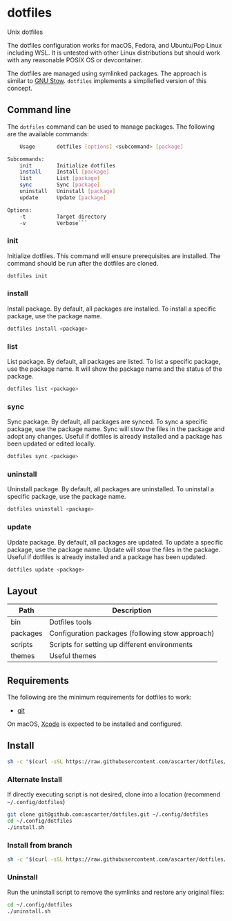 # dotfiles
Unix dotfiles

The dotfiles configuration works for macOS, Fedora, and Ubuntu/Pop Linux including WSL.
It is untested with other Linux distributions but should work with any reasonable POSIX OS or devcontainer.

The dotfiles are managed using symlinked packages. The approach is similar to [GNU Stow](https://www.gnu.org/software/stow/). `dotfiles` implements a simpliefied version of this concept.

## Command line

The `dotfiles` command can be used to manage packages. The following are the available commands:

```sh
    Usage     	dotfiles [options] <subcommand> [package]

Subcommands:
    init      	Initialize dotfiles
    install   	Install [package]
    list      	List [package]
    sync      	Sync [package]
    uninstall 	Uninstall [package]
    update    	Update [package]

Options:
    -t        	Target directory
    -v        	Verbose```
```

### init

Initialize dotfiles. This command will ensure prerequisites are installed. The command should be run after the dotfiles are cloned.

```sh
dotfiles init
```

### install

Install package. By default, all packages are installed. To install a specific package, use the package name.

```sh
dotfiles install <package>
```

### list

List package. By default, all packages are listed. To list a specific package, use the package name. It will show the package name and the status of the package.

```sh
dotfiles list <package>
```

### sync

Sync package. By default, all packages are synced. To sync a specific package, use the package name. Sync will stow the files in the package and adopt any changes. Useful if dotfiles is already installed and a package has been updated or edited locally.

```sh
dotfiles sync <package>
```

### uninstall

Uninstall package. By default, all packages are uninstalled. To uninstall a specific package, use the package name.

```sh
dotfiles uninstall <package>
```

### update

Update package. By default, all packages are updated. To update a specific package, use the package name. Update will stow the files in the package. Useful if dotfiles is already installed and a package has been updated.

```sh
dotfiles update <package>
```

## Layout

| Path     | Description                                      |
|----------|--------------------------------------------------|
| bin      | Dotfiles tools                                   |
| packages | Configuration packages (following stow approach) |
| scripts  | Scripts for setting up different environments    |
| themes   | Useful themes                                    |

## Requirements

The following are the minimum requirements for dotfiles to work:

* [git](https://git-scm.com/download/linux)

On macOS, [Xcode](https://itunes.apple.com/us/app/xcode/id497799835?mt=12) is expected to be installed and configured.

## Install

```sh
sh -c "$(curl -sSL https://raw.githubusercontent.com/ascarter/dotfiles/main/install.sh)"
```

### Alternate Install

If directly executing script is not desired, clone into a location (recommend `~/.config/dotfiles`)

```sh
git clone git@github.com:ascarter/dotfiles.git ~/.config/dotfiles
cd ~/.config/dotfiles
./install.sh
```

### Install from branch

```sh
sh -c "$(curl -sSL https://raw.githubusercontent.com/ascarter/dotfiles/main/install.sh)" -s -- -b <branch>
```

### Uninstall

Run the uninstall script to remove the symlinks and restore any original files:

```sh
cd ~/.config/dotfiles
./uninstall.sh
```
